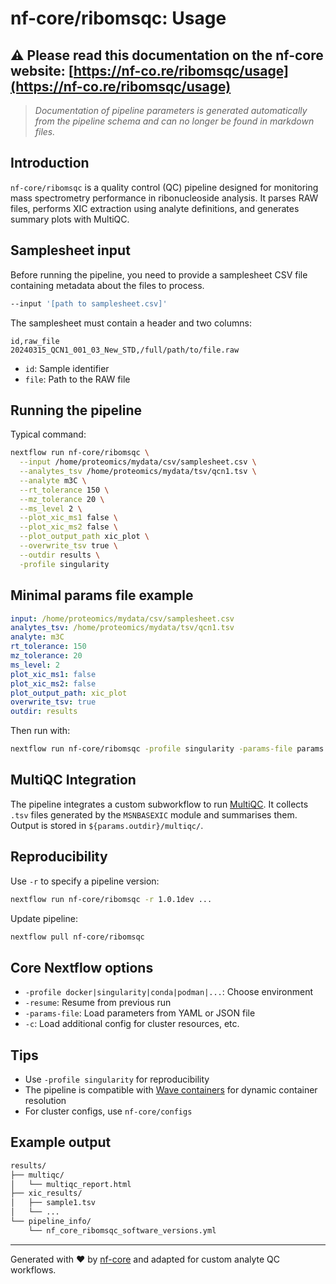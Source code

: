 # nf-core/ribomsqc: Usage

## :warning: Please read this documentation on the nf-core website: [https://nf-co.re/ribomsqc/usage](https://nf-co.re/ribomsqc/usage)

> _Documentation of pipeline parameters is generated automatically from the pipeline schema and can no longer be found in markdown files._

## Introduction

`nf-core/ribomsqc` is a quality control (QC) pipeline designed for monitoring mass spectrometry performance in ribonucleoside analysis. It parses RAW files, performs XIC extraction using analyte definitions, and generates summary plots with MultiQC.

## Samplesheet input

Before running the pipeline, you need to provide a samplesheet CSV file containing metadata about the files to process.

```bash
--input '[path to samplesheet.csv]'
```

The samplesheet must contain a header and two columns:

```csv title="samplesheet.csv"
id,raw_file
20240315_QCN1_001_03_New_STD,/full/path/to/file.raw
```

- `id`: Sample identifier
- `file`: Path to the RAW file

## Running the pipeline

Typical command:

```bash
nextflow run nf-core/ribomsqc \
  --input /home/proteomics/mydata/csv/samplesheet.csv \
  --analytes_tsv /home/proteomics/mydata/tsv/qcn1.tsv \
  --analyte m3C \
  --rt_tolerance 150 \
  --mz_tolerance 20 \
  --ms_level 2 \
  --plot_xic_ms1 false \
  --plot_xic_ms2 false \
  --plot_output_path xic_plot \
  --overwrite_tsv true \
  --outdir results \
  -profile singularity
```

## Minimal params file example

```yaml title="params.yaml"
input: /home/proteomics/mydata/csv/samplesheet.csv
analytes_tsv: /home/proteomics/mydata/tsv/qcn1.tsv
analyte: m3C
rt_tolerance: 150
mz_tolerance: 20
ms_level: 2
plot_xic_ms1: false
plot_xic_ms2: false
plot_output_path: xic_plot
overwrite_tsv: true
outdir: results
```

Then run with:

```bash
nextflow run nf-core/ribomsqc -profile singularity -params-file params.yaml
```

## MultiQC Integration

The pipeline integrates a custom subworkflow to run [MultiQC](https://multiqc.info/). It collects `.tsv` files generated by the `MSNBASEXIC` module and summarises them. Output is stored in `${params.outdir}/multiqc/`.

## Reproducibility

Use `-r` to specify a pipeline version:

```bash
nextflow run nf-core/ribomsqc -r 1.0.1dev ...
```

Update pipeline:

```bash
nextflow pull nf-core/ribomsqc
```

## Core Nextflow options

- `-profile docker|singularity|conda|podman|...`: Choose environment
- `-resume`: Resume from previous run
- `-params-file`: Load parameters from YAML or JSON file
- `-c`: Load additional config for cluster resources, etc.

## Tips

- Use `-profile singularity` for reproducibility
- The pipeline is compatible with [Wave containers](https://seqera.io/wave/) for dynamic container resolution
- For cluster configs, use `nf-core/configs`

## Example output

```bash
results/
├── multiqc/
│   └── multiqc_report.html
├── xic_results/
│   ├── sample1.tsv
│   └── ...
└── pipeline_info/
    └── nf_core_ribomsqc_software_versions.yml
```

---

Generated with :heart: by [nf-core](https://nf-co.re) and adapted for custom analyte QC workflows.